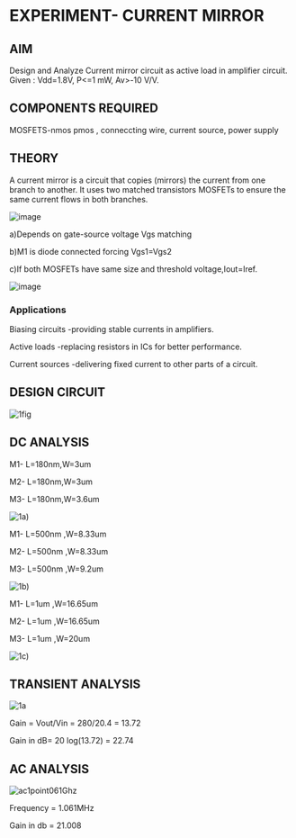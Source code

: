 # EXPERIMENT- CURRENT MIRROR 
## AIM 
Design and Analyze Current mirror circuit as active load in amplifier circuit.
Given : Vdd=1.8V, P<=1 mW, Av>-10 V/V.
## COMPONENTS REQUIRED
MOSFETS-nmos pmos , conneccting wire, current source, power supply
## THEORY 

A current mirror is a circuit that copies (mirrors) the current from one branch to another. It uses two matched transistors  MOSFETs to ensure the same current flows in both branches.

![image](https://github.com/user-attachments/assets/e6718cd9-b7e7-4411-8b47-5a4a83d1fc58)

a)Depends on gate-source voltage Vgs matching 

b)M1 is diode connected forcing Vgs1=Vgs2

c)If both MOSFETs have same size and threshold voltage,Iout=Iref.

![image](https://github.com/user-attachments/assets/aff7c721-77fa-4785-bf51-83e12c8083af)
 
### Applications 

Biasing circuits -providing stable currents in amplifiers.

Active loads -replacing resistors in ICs for better performance.

Current sources -delivering fixed current to other parts of a circuit.

## DESIGN CIRCUIT

![1fig](https://github.com/user-attachments/assets/e2e2e156-19a1-4ce3-92c8-fb87951aa6f6)



## DC ANALYSIS 

M1- L=180nm,W=3um

M2- L=180nm,W=3um

M3- L=180nm,W=3.6um

![1a)](https://github.com/user-attachments/assets/faf65dc5-5439-428d-9e03-af46d0b07767)

M1- L=500nm ,W=8.33um

M2- L=500nm ,W=8.33um

M3- L=500nm ,W=9.2um

![1b)](https://github.com/user-attachments/assets/b90aba1c-cdc1-48df-8825-04a7b28652b3)


M1- L=1um ,W=16.65um

M2- L=1um ,W=16.65um

M3- L=1um ,W=20um

![1c)](https://github.com/user-attachments/assets/d13c3db6-c4b0-40f0-a126-f9a6829f12fb)



## TRANSIENT ANALYSIS  

![1a](https://github.com/user-attachments/assets/94cb1f83-5359-46b2-809a-73b0d7090169)

Gain = Vout/Vin
     = 280/20.4
     = 13.72

Gain in dB= 20 log(13.72)
          = 22.74

## AC ANALYSIS 

![ac1point061Ghz](https://github.com/user-attachments/assets/63148229-75aa-4324-9b21-97e03f6a50b8)

Frequency = 1.061MHz

Gain in db = 21.008 




